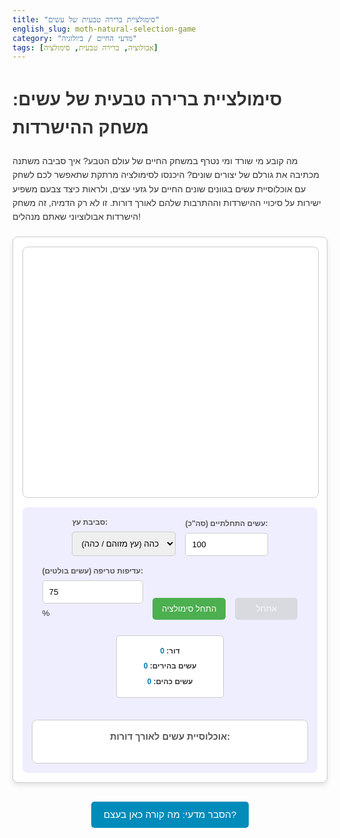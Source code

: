 ```yaml
---
title: "סימולציית ברירה טבעית של עשים"
english_slug: moth-natural-selection-game
category: "מדעי החיים / ביולוגיה"
tags: [אבולוציה, ברירה טבעית, סימולציה]
---
```

# סימולציית ברירה טבעית של עשים: משחק ההישרדות

מה קובע מי שורד ומי נטרף במשחק החיים של עולם הטבע? איך סביבה משתנה מכתיבה את גורלם של יצורים שונים? היכנסו לסימולציה מרתקת שתאפשר לכם לשחק עם אוכלוסיית עשים בגוונים שונים החיים על גזעי עצים, ולראות כיצד צבעם משפיע ישירות על סיכויי ההישרדות וההתרבות שלהם לאורך דורות. זו לא רק הדמיה, זה משחק הישרדות אבולוציוני שאתם מנהלים!

<div id="simulation-container">
    <div id="tree-area">
        <!-- Moths will be added here by JavaScript -->
        <div id="moth-template" class="moth" style="display: none;"></div>
    </div>
    <div id="controls-panel">
        <div class="control-group">
            <label for="tree-color-select">סביבת עץ:</label>
            <select id="tree-color-select">
                <option value="dark">כהה (עץ מזוהם / כהה)</option>
                <option value="light">בהיר (עץ נקי / בהיר)</option>
            </select>
        </div>
        <div class="control-group">
            <label for="starting-moths">עשים התחלתיים (סה"כ):</label>
            <input type="number" id="starting-moths" value="100" min="20" max="500">
        </div>
         <div class="control-group">
            <label for="predation-rate">עדיפות טריפה (עשים בולטים):</label>
            <input type="number" id="predation-rate" value="75" min="10" max="95">%
        </div>
        <button id="start-sim-button">התחל סימולציה</button>
        <button id="reset-sim-button" disabled>אתחל</button>
        <div id="simulation-status">
            <p>דור: <span id="generation-count">0</span></p>
            <p>עשים בהירים: <span id="light-moths-count">0</span></p>
            <p>עשים כהים: <span id="dark-moths-count">0</span></p>
        </div>
        <div id="graph-container">
            <h4>אוכלוסיית עשים לאורך דורות:</h4>
            <canvas id="population-graph"></canvas>
        </div>
    </div>
</div>

<button id="toggle-explanation-button" aria-expanded="false">הסבר מדעי: מה קורה כאן בעצם?</button>

<div id="explanation-section" style="display: none;">
    <h2>ברירה טבעית בפעולה: הסבר מעמיק</h2>
    <p>הסימולציה שחוויתם מדגימה את אחד המנועים החזקים ביותר של שינוי בטבע: **ברירה טבעית**. דמיינו אוכלוסייה של עשים (סוג של פרפרים ליליים) בשני צבעים - בהיר וכהה - החיים בסביבה של גזעי עצים המשמשים להם בית ומחסה מפני טורפים.</p>
    <p>בסביבה שבה גזעי העצים בהירים (כמו יער לפני שהזיהום התעשייתי שינה את צבעם, או באזורים נקיים), העשים הבהירים נהנים מיתרון עצום: הם מוסווים היטב על הרקע הבהיר. הטורפים שלהם, לרוב ציפורים, מתקשים להבחין בהם. לעומת זאת, העשים הכהים בולטים על הרקע הבהיר, מה שהופך אותם למטרה קלה עבור הטורפים.</p>
    <p>כשהטורפים פעילים, רוב העשים הכהים נאכלים, בעוד שעשים בהירים רבים יותר שורדים. העשים שנותרים בחיים הם אלה שמתרבים ומעבירים את תכונת הצבע שלהם לצאצאים. עם כל דור שעובר, היחס באוכלוסייה משתנה: מספר העשים הבהירים גדל, בעוד שמספר העשים הכהים קטן. זהו תהליך של **הסתגלות**: האוכלוסייה הופכת מותאמת יותר לסביבה הבהירה.</p>
    <p>ומה קורה כשהסביבה משתנה? דמיינו את המהפכה התעשייתית שהביאה לזיהום אוויר נרחב. הפיח כיסה את גזעי העצים והפך אותם לכהים. לפתע, היתרון התהפך! העשים הכהים הפכו למוסווים על הרקע הכהה, בעוד שהעשים הבהירים הפכו לבולטים ופגיעים. הטורפים החלו לטרוף יותר עשים בהירים, ואילו העשים הכהים ששרדו התרבו. לאורך דורות, אוכלוסיית העשים באזורים המזוהמים נעשתה כהה יותר ויותר.</p>
    <p>הסימולציה שלכם מאפשרת לראות באופן ויזואלי ואינטראקטיבי כיצד שינוי פשוט בצבע העץ (הסביבה) משפיע באופן דרמטי על סיכויי ההישרדות של הפרטים השונים באוכלוסייה, ובכך מעצב את גורל האוכלוסייה כולה לאורך זמן. זהו העיקרון הבסיסי של ברירה טבעית: הסביבה "בוררת" את התכונות (כמו צבע העש) המאפשרות סיכוי הישרדות והתרבות גבוה יותר, והתכונות הללו הופכות שכיחות יותר באוכלוסייה מדור לדור. זהו אחד המנגנונים המרכזיים המניעים את תהליך האבולוציה.</p>
</div>

<style>
    :root {
        --color-light-moth: #f0e6d6; /* Soft white/beige */
        --color-dark-moth: #333;     /* Dark gray/nearly black */
        --color-light-bark: #d4c7b6; /* Light brown/grey bark */
        --color-dark-bark: #4a3b2d;  /* Dark brown bark */
        --color-ui-bg: #eef;        /* Light blueish-gray for controls */
        --color-border: #ccc;
        --color-success-button: #4CAF50;
        --color-success-button-hover: #45a049;
        --color-info-button: #008CBA;
        --color-info-button-hover: #007bb5;
        --color-disabled: #cccccc;
        --border-radius-base: 8px;
        --spacing-base: 15px;
    }

    body {
        font-family: 'Arial', sans-serif; /* Use a common sans-serif font */
        line-height: 1.6;
        color: #333;
    }

    #simulation-container {
        display: flex;
        flex-direction: column;
        gap: var(--spacing-base);
        max-width: 900px;
        margin: 20px auto;
        padding: var(--spacing-base);
        border: 1px solid var(--color-border);
        border-radius: var(--border-radius-base);
        background-color: #fff; /* White background for container */
        box-shadow: 0 4px 8px rgba(0,0,0,0.1);
    }

    #tree-area {
        width: 100%;
        height: 400px;
        position: relative;
        border-radius: var(--border-radius-base);
        overflow: hidden;
        background-size: cover;
        background-position: center;
        transition: background-image 1.5s ease-in-out, background-color 1.5s ease-in-out; /* Smoother transition */
        border: 1px solid var(--color-border);
    }

    #tree-area.dark {
        /* Using Unsplash Source for varied textures - check license if for production use */
        /* Or simpler: background-image: linear-gradient(rgba(0,0,0,0.1), rgba(0,0,0,0.1)), url('https://via.placeholder.com/800x400/4a3b2d/4a3b2d?text=');*/
         background-image: url('https://source.unsplash.com/800x400/?dark-bark,tree-texture');
         background-color: var(--color-dark-bark);
    }

    #tree-area.light {
        /* background-image: linear-gradient(rgba(255,255,255,0.1), rgba(255,255,255,0.1)), url('https://via.placeholder.com/800x400/d4c7b6/d4c7b6?text='); */
        background-image: url('https://source.unsplash.com/800x400/?light-bark,tree-texture');
        background-color: var(--color-light-bark);
    }

    .moth {
        position: absolute;
        width: 15px; /* Slightly larger */
        height: 15px;
        border-radius: 50%;
        /* Removed default black */
        box-shadow: 0 0 4px rgba(0,0,0,0.4); /* Stronger shadow */
        transition: transform 0.7s ease-out, opacity 0.7s ease-out; /* Animation for movement/removal */
         /* Add a slight random initial rotation */
        transform: translate(-50%, -50%) rotate(calc(var(--random-rotation, 0) * 1deg)); /* Use CSS variable for random initial rotation */
    }

    .moth.light { background-color: var(--color-light-moth); border: 1px solid rgba(0,0,0,0.1); } /* Add subtle border */
    .moth.dark { background-color: var(--color-dark-moth); border: 1px solid rgba(255,255,255,0.1); } /* Add subtle border */

    /* Animation for moths being eaten */
    .moth.eaten {
        opacity: 0;
        transform: scale(0.2) rotate(calc(var(--random-rotation, 0) * 1deg)); /* Shrink and rotate */
    }

     /* Animation for new moths appearing */
    .moth.new {
         opacity: 0;
         transform: scale(0.5) rotate(calc(var(--random-rotation, 0) * 1deg));
         animation: fade-in-moth 0.5s ease-out forwards;
    }

    @keyframes fade-in-moth {
        to {
            opacity: 1;
            transform: scale(1) rotate(calc(var(--random-rotation, 0) * 1deg));
        }
    }


    #controls-panel {
        display: flex;
        flex-wrap: wrap;
        gap: var(--spacing-base);
        padding: var(--spacing-base);
        background-color: var(--color-ui-bg);
        border-radius: var(--border-radius-base);
        align-items: flex-end; /* Align items to bottom */
        justify-content: center;
        font-size: 0.95em;
    }

    .control-group {
        display: flex;
        flex-direction: column;
        align-items: flex-start;
        gap: 5px;
        min-width: 120px; /* Give controls some minimum width */
    }

    .control-group label {
        font-weight: bold;
        font-size: 0.9em; /* Slightly smaller labels */
        color: #555;
    }

    .control-group select,
    .control-group input[type="number"] {
        padding: 10px; /* More padding */
        border: 1px solid var(--color-border);
        border-radius: 5px; /* Slightly larger radius */
        font-size: 1em;
        width: 100%; /* Make inputs fill container */
        box-sizing: border-box; /* Include padding and border in width */
    }

    #controls-panel button {
        padding: 10px 15px; /* More padding */
        border: none;
        border-radius: 5px;
        font-size: 1em;
        cursor: pointer;
        transition: background-color 0.3s ease, opacity 0.3s ease;
        min-width: 100px; /* Minimum width for buttons */
        text-align: center;
    }

    #start-sim-button {
        background-color: var(--color-success-button);
        color: white;
    }

    #start-sim-button:hover:not(:disabled) {
        background-color: var(--color-success-button-hover);
    }

     #reset-sim-button {
         background-color: #e74c3c; /* Red color for reset */
         color: white;
     }

     #reset-sim-button:hover:not(:disabled) {
         background-color: #c0392b;
     }


     #controls-panel button:active:not(:disabled) {
        opacity: 0.8;
    }

     #controls-panel button:disabled {
        background-color: var(--color-disabled);
        cursor: not-allowed;
        opacity: 0.6;
    }


    #simulation-status {
        margin-top: 10px;
        font-weight: bold;
        text-align: center;
        min-width: 150px;
        background-color: #fff;
        padding: 10px;
        border-radius: 5px;
        border: 1px solid var(--color-border);
    }

    #simulation-status p {
        margin: 5px 0;
        font-size: 0.9em;
    }

     #simulation-status span {
         color: #007bb5; /* Highlight the numbers */
     }


    #graph-container {
        width: 100%;
        max-width: 450px; /* Slightly wider graph */
        margin-top: 20px;
        text-align: center;
        background-color: #fff;
        padding: var(--spacing-base);
        border-radius: var(--border-radius-base);
        border: 1px solid var(--color-border);
        box-sizing: border-box; /* Include padding in width */
    }

    #graph-container h4 {
        margin-top: 0;
        margin-bottom: 15px; /* More space below title */
        font-size: 1.1em;
        color: #555;
    }

    #population-graph {
        width: 100% !important; /* Ensure canvas takes full width */
        height: 200px !important; /* Increased height */
    }

    #toggle-explanation-button {
        display: block;
        margin: 30px auto; /* More margin top/bottom */
        padding: 12px 20px; /* More padding */
        background-color: var(--color-info-button);
        color: white;
        border: none;
        border-radius: 5px;
        font-size: 1.1em; /* Slightly larger font */
        cursor: pointer;
        transition: background-color 0.3s ease;
        text-align: center;
    }

    #toggle-explanation-button:hover {
        background-color: var(--color-info-button-hover);
    }

    #explanation-section {
        margin-top: 20px;
        padding: var(--spacing-base) 25px; /* More padding, especially horizontal */
        border: 1px solid var(--color-border);
        border-radius: var(--border-radius-base);
        background-color: #f8f8ff; /* Very light purple/blue */
        line-height: 1.7; /* Increased line height */
        color: #333;
        box-shadow: 0 2px 6px rgba(0,0,0,0.08);
    }

    #explanation-section h2 {
        margin-top: 0;
        color: #005662; /* Darker shade of blue/green */
        border-bottom: 2px solid var(--color-info-button);
        padding-bottom: 10px;
        margin-bottom: 20px;
    }

    #explanation-section p {
        margin-bottom: 18px; /* More space between paragraphs */
        text-align: justify;
    }

    #explanation-section strong {
        color: #007bb5; /* Highlight strong text */
    }

    /* Responsive adjustments */
    @media (max-width: 600px) {
        #controls-panel {
            flex-direction: column;
            align-items: stretch; /* Stretch items in narrow view */
        }
        .control-group {
            min-width: 100%; /* Full width on small screens */
        }
        #graph-container {
            max-width: 100%;
        }
         #tree-area {
             height: 300px; /* Reduce height on smaller screens */
         }
    }
</style>

<script src="https://cdn.jsdelivr.net/npm/chart.js"></script>
<script>
    const treeArea = document.getElementById('tree-area');
    const startButton = document.getElementById('start-sim-button');
    const resetButton = document.getElementById('reset-sim-button');
    const treeColorSelect = document.getElementById('tree-color-select');
    const startingMothsInput = document.getElementById('starting-moths');
    const predationRateInput = document.getElementById('predation-rate');
    const generationCountSpan = document.getElementById('generation-count');
    const lightMothsCountSpan = document.getElementById('light-moths-count');
    const darkMothsCountSpan = document.getElementById('dark-moths-count');
    const mothTemplate = document.getElementById('moth-template');
    const toggleExplanationButton = document.getElementById('toggle-explanation-button');
    const explanationSection = document.getElementById('explanation-section');
    const graphCanvas = document.getElementById('population-graph');

    let lightMoths = [];
    let darkMoths = [];
    let generation = 0;
    let simulationInterval = null;
    let chart = null;
    let chartData = {
        labels: [],
        datasets: [{
            label: 'עשים בהירים',
            data: [],
            borderColor: getComputedStyle(document.documentElement).getPropertyValue('--color-light-moth'),
            backgroundColor: getComputedStyle(document.documentElement).getPropertyValue('--color-light-moth') + '80', /* 50% opacity */
            tension: 0.3, /* Add tension for smoother lines */
            pointRadius: 3 /* Smaller points */
        }, {
            label: 'עשים כהים',
            data: [],
            borderColor: getComputedStyle(document.documentElement).getPropertyValue('--color-dark-moth'),
            backgroundColor: getComputedStyle(document.documentElement).getPropertyValue('--color-dark-moth') + '80',
            tension: 0.3,
             pointRadius: 3
        }]
    };

    const maxMoths = 700; // Increased max moths
    const reproductionFactor = 1.8; // Slightly increased reproduction rate

    function createMothElement(type) {
        const moth = mothTemplate.cloneNode();
        moth.style.display = 'block';
        moth.classList.remove('moth-template');
        moth.classList.add(type);
        moth.classList.add('new'); // Add class for new moth animation
        moth.style.setProperty('--random-rotation', Math.random() * 360); // Set random initial rotation
        setPosition(moth);
        treeArea.appendChild(moth);

         // Remove 'new' class after animation to allow other transitions
         setTimeout(() => {
             moth.classList.remove('new');
         }, 600); // Match animation duration

        return moth;
    }

    function setPosition(mothElement) {
         const containerRect = treeArea.getBoundingClientRect();
         // Position randomly within the container padding a bit
         const padding = 15;
         const randomX = Math.random() * (containerRect.width - 2 * padding) + padding;
         const randomY = Math.random() * (containerRect.height - 2 * padding) + padding;
         // Use transform: translate(-50%, -50%) to position based on center
         mothElement.style.left = `${randomX}px`;
         mothElement.style.top = `${randomY}px`;
          // Keep the subtle random initial movement/rotation consistent or update slightly
         // mothElement.style.transform = `translate(${Math.random() * 8 - 4}px, ${Math.random() * 8 - 4}px) rotate(${Math.random() * 360}deg)`;
          // Let's just rely on the left/top and a slight random rotation for now
          // The CSS transition handles smooth movement if left/top changes
    }

    function initSimulation() {
        resetSimulation(); // Ensure a clean slate
        generation = 0;
        const startingCount = parseInt(startingMothsInput.value);
        const treeColor = treeColorSelect.value;

        treeArea.className = ''; // Clear existing classes
        treeArea.classList.add(treeColor);

        lightMoths = [];
        darkMoths = [];

        // Ensure total starting moths is startingCount, split between light and dark
        const initialLight = Math.floor(startingCount / 2);
        const initialDark = startingCount - initialLight;


        for (let i = 0; i < initialLight; i++) {
            lightMoths.push(createMothElement('light'));
        }
         for (let i = 0; i < initialDark; i++) {
            darkMoths.push(createMothElement('dark'));
        }


        updateDisplay();
        initChart(); // Initialize chart with starting data
        updateChart();
    }

    function runGeneration() {
        generation++;
        const treeColor = treeColorSelect.value;
        const predationRate = parseInt(predationRateInput.value) / 100; // Rate for the *disadvantaged* color

        let lightSurvivors = [];
        let darkSurvivors = [];
        let eatenMoths = []; // Keep track of elements to remove after animation

        // Predation phase
        lightMoths.forEach(moth => {
            const isCamouflaged = treeColor === 'light';
            // Survival chance: 100% if camouflaged, (100-predationRate)% if exposed
            const survivalChance = isCamouflaged ? 1 : (1 - predationRate);

             if (Math.random() < survivalChance) {
                 lightSurvivors.push(moth);
             } else {
                 // Animate removal
                 moth.classList.add('eaten');
                 eatenMoths.push(moth);
             }
        });

         darkMoths.forEach(moth => {
            const isCamouflaged = treeColor === 'dark';
            const survivalChance = isCamouflaged ? 1 : (1 - predationRate);

            if (Math.random() < survivalChance) {
                 darkSurvivors.push(moth);
             } else {
                 // Animate removal
                 moth.classList.add('eaten');
                 eatenMoths.push(moth);
             }
        });

         // Remove eaten moths from DOM after animation
         eatenMoths.forEach(moth => {
             setTimeout(() => moth.remove(), 700); // Match animation duration
         });


        // Reproduction phase
        // Simplify: each survivor has a chance to produce offspring
        let nextGenLight = [];
        let nextGenDark = [];

        lightSurvivors.forEach(moth => {
             nextGenLight.push(moth); // Survivor remains
             const numOffspring = Math.floor(Math.random() * reproductionFactor); // 0, 1, or 2 offspring
             for(let i=0; i < numOffspring; i++) {
                 if ((nextGenLight.length + nextGenDark.length + darkSurvivors.length) < maxMoths) {
                     nextGenLight.push(createMothElement('light'));
                 } else break; // Stop adding if max population reached
            }
        });

        darkSurvivors.forEach(moth => {
             nextGenDark.push(moth); // Survivor remains
             const numOffspring = Math.floor(Math.random() * reproductionFactor); // 0, 1, or 2 offspring
             for(let i=0; i < numOffspring; i++) {
                if ((nextGenLight.length + nextGenDark.length + lightSurvivors.length) < maxMoths) {
                    nextGenDark.push(createMothElement('dark'));
                } else break; // Stop adding if max population reached
            }
        });

        lightMoths = nextGenLight;
        darkMoths = nextGenDark;

         // Reposition all surviving moths and newly created ones randomly
        lightMoths.forEach(setPosition);
        darkMoths.forEach(setPosition);


        updateDisplay();
        updateChart();

        // Stop condition: population extinction or max generations
        if ((lightMoths.length === 0 && darkMoths.length === 0) || generation >= 200) { // Increased max generations
            stopSimulation();
            if (lightMoths.length === 0 && darkMoths.length === 0) {
                 simulationInterval = 'extinct'; // Use a string to indicate extinction
                 startButton.textContent = 'האוכלוסייה נכחדה!';
                 startButton.disabled = true;
            } else {
                 startButton.textContent = 'סימולציה הסתיימה';
                 startButton.disabled = true;
            }
        }
    }

    function updateDisplay() {
        generationCountSpan.textContent = generation;
        lightMothsCountSpan.textContent = lightMoths.length;
        darkMothsCountSpan.textContent = darkMoths.length;
    }

    function startSimulation() {
        startButton.disabled = true;
        startButton.textContent = 'רץ...';
        resetButton.disabled = false;
        treeColorSelect.disabled = true;
        startingMothsInput.disabled = true;
        predationRateInput.disabled = true;

        // Initialize if it's the very first run
        if (generation === 0 && lightMoths.length === 0 && darkMoths.length === 0) {
            initSimulation();
             // Allow chart update before starting interval
             setTimeout(() => {
                  simulationInterval = setInterval(runGeneration, 800); // Faster generations for quicker results
             }, 500); // Small delay before starting generations
        } else if (simulationInterval === null || simulationInterval === 'extinct') {
             // If stopped or extinct, but not reset, start again
             startButton.textContent = 'רץ...';
              simulationInterval = setInterval(runGeneration, 800);
        }

    }

    function stopSimulation() {
        if (simulationInterval !== null && simulationInterval !== 'extinct') {
            clearInterval(simulationInterval);
            simulationInterval = null;
            startButton.disabled = false;
            startButton.textContent = 'המשך סימולציה';
            treeColorSelect.disabled = false; // Allow changing environment mid-sim
            startingMothsInput.disabled = false; // Allow changing input (though values only affect init)
            predationRateInput.disabled = false; // Allow changing predation rate mid-sim
        }
    }

    function resetSimulation() {
        stopSimulation(); // Stop any running simulation
        generation = 0;
        lightMoths = [];
        darkMoths = [];
        simulationInterval = null;
        startButton.textContent = 'התחל סימולציה';

        // Remove all moth elements from the DOM except the template
        treeArea.querySelectorAll('.moth:not(#moth-template)').forEach(moth => moth.remove());

        updateDisplay();
         // Reset chart
        if (chart) {
            chart.destroy();
        }
        chartData.labels = [];
        chartData.datasets[0].data = [];
        chartData.datasets[1].data = [];
        initChart(); // Initialize a fresh, empty chart

        resetButton.disabled = true;
        startButton.disabled = false;
        treeColorSelect.disabled = false;
        startingMothsInput.disabled = false;
        predationRateInput.disabled = false;

        // Reset tree color visually
        treeArea.className = '';
        treeArea.classList.add(treeColorSelect.value);

    }

     function initChart() {
        const ctx = graphCanvas.getContext('2d');
        if (chart) {
             chart.destroy(); // Destroy existing chart before creating a new one
        }
        chart = new Chart(ctx, {
            type: 'line',
            data: chartData,
            options: {
                responsive: true,
                maintainAspectRatio: false,
                animation: {
                    duration: 400 // Animation duration for chart updates
                },
                scales: {
                    x: {
                        title: {
                            display: true,
                            text: 'דור',
                             font: { size: 12 }
                        },
                        grid: { display: false } /* Hide x-axis grid lines */
                    },
                    y: {
                        title: {
                            display: true,
                            text: 'מספר עשים',
                            font: { size: 12 }
                        },
                        beginAtZero: true,
                        suggestedMax: parseInt(startingMothsInput.value) * 2, /* Suggest max based on starting count */
                        ticks: {
                             stepSize: parseInt(startingMothsInput.value) / 4 || 50 /* Suggest tick step */
                         },
                         grid: { color: '#eee' } /* Light gray y-axis grid */
                    }
                },
                plugins: {
                    legend: {
                        display: true,
                        position: 'bottom' /* Legend at the bottom */
                    },
                    tooltip: {
                        mode: 'index',
                        intersect: false
                    }
                },

            }
        });
     }

    function updateChart() {
        chartData.labels.push(generation);
        chartData.datasets[0].data.push(lightMoths.length);
        chartData.datasets[1].data.push(darkMoths.length);
         // Adjust suggestedMax if population grows significantly
         const currentMax = Math.max(...chartData.datasets[0].data, ...chartData.datasets[1].data);
         if (currentMax > chart.options.scales.y.suggestedMax * 0.8) { // If population reaches 80% of suggested max
             chart.options.scales.y.suggestedMax = currentMax * 1.2; // Increase suggested max by 20%
             chart.options.scales.y.ticks.stepSize = currentMax / 5 || 50; // Adjust step size
         }

        chart.update();
    }


    function toggleExplanation() {
        const isHidden = explanationSection.style.display === 'none';
        // Use CSS classes for smoother transition if desired, but direct display toggle is also fine here
        explanationSection.style.display = isHidden ? 'block' : 'none';
        toggleExplanationButton.setAttribute('aria-expanded', !isHidden);
        toggleExplanationButton.textContent = isHidden ? 'הסתר הסבר מדעי' : 'הסבר מדעי: מה קורה כאן בעצם?';
    }

    // Event Listeners
    startButton.addEventListener('click', startSimulation);
    resetButton.addEventListener('click', resetSimulation);
    toggleExplanationButton.addEventListener('click', toggleExplanation);
    treeColorSelect.addEventListener('change', () => {
        // Change tree color immediately if simulation is not running
        if (simulationInterval === null || simulationInterval === 'extinct') {
             treeArea.className = '';
             treeArea.classList.add(treeColorSelect.value);
        }
        // If simulation is running, the environment changes next generation
         // Optional: Add visual feedback that change will apply next generation
    });


    // Initial state setup
     initChart(); // Initialize empty chart on load
     treeArea.classList.add(treeColorSelect.value); // Set initial tree color visually


</script>